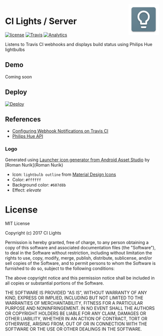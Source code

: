 <img align="right" width="100" height="100" src="/public/ci-lights-logo.png">

# CI Lights / Server

[![license](https://img.shields.io/github/license/ci-lights/server.svg)]()
[![Travis](https://img.shields.io/travis/ci-lights/server.svg)]()
[![Analytics](https://ga-beacon.appspot.com/UA-107562230-1/ci-lights/server)](https://github.com/igrigorik/ga-beacon)

Listens to Travis CI webhooks and displays build status using Philips Hue lightbulbs

## Demo

Coming soon

## Deploy

[![Deploy](https://www.herokucdn.com/deploy/button.svg)](https://heroku.com/deploy?template=https://github.com/ci-lights/server)

## References

* [Configuring Webhook Notifications on Travis CI](https://docs.travis-ci.com/user/notifications/#Configuring-webhook-notifications)
* [Philips Hue API](https://www.developers.meethue.com)

### Logo

Generated using [Launcher icon generator from Android Asset Studio](https://github.com/romannurik/AndroidAssetStudio) by [Roman Nurik](Roman Nurik)
 
* Icon: `lightbulb outline` from [Material Design Icons](https://material.io/icons/#ic_lightbulb_outline)
* Color: `#ffffff`
* Background color: `#607d8b`
* Effect: _elevate_

# License

MIT License

Copyright (c) 2017 CI Lights

Permission is hereby granted, free of charge, to any person obtaining a copy
of this software and associated documentation files (the "Software"), to deal
in the Software without restriction, including without limitation the rights
to use, copy, modify, merge, publish, distribute, sublicense, and/or sell
copies of the Software, and to permit persons to whom the Software is
furnished to do so, subject to the following conditions:

The above copyright notice and this permission notice shall be included in all
copies or substantial portions of the Software.

THE SOFTWARE IS PROVIDED "AS IS", WITHOUT WARRANTY OF ANY KIND, EXPRESS OR
IMPLIED, INCLUDING BUT NOT LIMITED TO THE WARRANTIES OF MERCHANTABILITY,
FITNESS FOR A PARTICULAR PURPOSE AND NONINFRINGEMENT. IN NO EVENT SHALL THE
AUTHORS OR COPYRIGHT HOLDERS BE LIABLE FOR ANY CLAIM, DAMAGES OR OTHER
LIABILITY, WHETHER IN AN ACTION OF CONTRACT, TORT OR OTHERWISE, ARISING FROM,
OUT OF OR IN CONNECTION WITH THE SOFTWARE OR THE USE OR OTHER DEALINGS IN THE
SOFTWARE.
